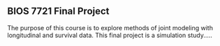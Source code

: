 ## BIOS 7721 Final Project

The purpose of this course is to explore methods of joint modeling with longitudinal and survival data. This final project is a simulation study.....
